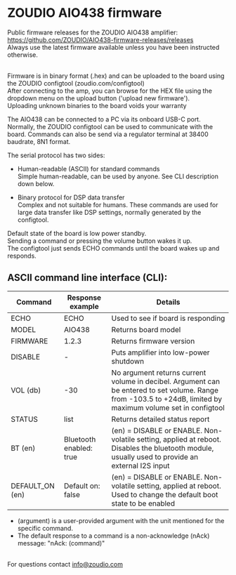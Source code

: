 # ZOUDIO AIO438 firmware
Public firmware releases for the ZOUDIO AIO438 amplifier:
<br>https://github.com/ZOUDIO/AIO438-firmware-releases/releases
<br>Always use the latest firmware available unless you have been instructed otherwise.

<br>Firmware is in binary format (.hex) and can be uploaded to the board using the ZOUDIO configtool (zoudio.com/configtool)
<br>After connecting to the amp, you can browse for the HEX file using the dropdown menu on the upload button ('upload new firmware').
<br>Uploading unknown binaries to the board voids your warranty

The AIO438 can be connected to a PC via its onboard USB-C port.
Normally, the ZOUDIO configtool can be used to communicate with the board.
Commands can also be send via a regulator terminal at 38400 baudrate, 8N1 format.

The serial protocol has two sides:
- Human-readable (ASCII) for standard commands
<br>Simple human-readable, can be used by anyone. See CLI description down below.

- Binary protocol for DSP data transfer
<br>Complex and not suitable for humans. These commands are used for large data transfer like DSP settings, normally generated by the configtool.

Default state of the board is low power standby.
<br>Sending a command or pressing the volume button wakes it up.
<br>The configtool just sends ECHO commands until the board wakes up and responds.

## ASCII command line interface (CLI):
| Command         | Response example        | Details                                                           |
|-----------------|-------------------------|-------------------------------------------------------------------|
| ECHO            | ECHO                    | Used to see if board is responding                                |
| MODEL           | AIO438                  | Returns board model                                               |
| FIRMWARE        | 1.2.3                   | Returns firmware version                                          |
| DISABLE         | -                       | Puts amplifier into low-power shutdown                            |
| VOL (db)        | -30                     | No argument returns current volume in decibel. Argument can be entered to set volume. Range from -103.5 to +24dB, limited by maximum volume set in configtool |
| STATUS          | list                    | Returns detailed status report                                    |
| BT (en)         | Bluetooth enabled: true | (en) = DISABLE or ENABLE. Non-volatile setting, applied at reboot. Disables the bluetooth module, usually used to provide an external I2S input
| DEFAULT_ON (en) | Default on: false       | (en) = DISABLE or ENABLE. Non-volatile setting, applied at reboot. Used to change the default boot state to be enabled |

- (argument) is a user-provided argument with the unit mentioned for the specific command.
- The default response to a command is a non-acknowledge (nAck) message: "nAck: (command)"

<br>For questions contact info@zoudio.com
